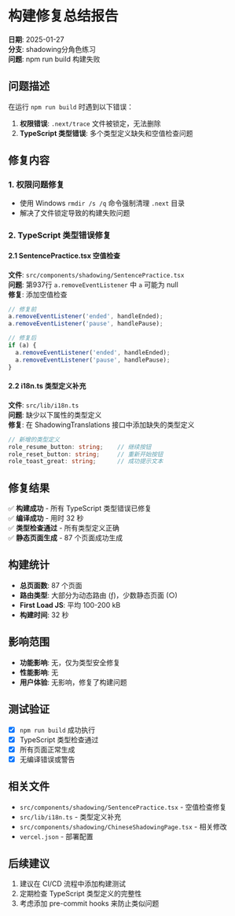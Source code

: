 # 构建修复总结报告

**日期**: 2025-01-27  
**分支**: shadowing分角色练习  
**问题**: npm run build 构建失败  

## 问题描述

在运行 `npm run build` 时遇到以下错误：

1. **权限错误**: `.next/trace` 文件被锁定，无法删除
2. **TypeScript 类型错误**: 多个类型定义缺失和空值检查问题

## 修复内容

### 1. 权限问题修复
- 使用 Windows `rmdir /s /q` 命令强制清理 `.next` 目录
- 解决了文件锁定导致的构建失败问题

### 2. TypeScript 类型错误修复

#### 2.1 SentencePractice.tsx 空值检查
**文件**: `src/components/shadowing/SentencePractice.tsx`  
**问题**: 第937行 `a.removeEventListener` 中 `a` 可能为 null  
**修复**: 添加空值检查

```typescript
// 修复前
a.removeEventListener('ended', handleEnded);
a.removeEventListener('pause', handlePause);

// 修复后
if (a) {
  a.removeEventListener('ended', handleEnded);
  a.removeEventListener('pause', handlePause);
}
```

#### 2.2 i18n.ts 类型定义补充
**文件**: `src/lib/i18n.ts`  
**问题**: 缺少以下属性的类型定义  
**修复**: 在 ShadowingTranslations 接口中添加缺失的类型定义

```typescript
// 新增的类型定义
role_resume_button: string;    // 继续按钮
role_reset_button: string;     // 重新开始按钮  
role_toast_great: string;      // 成功提示文本
```

## 修复结果

✅ **构建成功** - 所有 TypeScript 类型错误已修复  
✅ **编译成功** - 用时 32 秒  
✅ **类型检查通过** - 所有类型定义正确  
✅ **静态页面生成** - 87 个页面成功生成  

## 构建统计

- **总页面数**: 87 个页面
- **路由类型**: 大部分为动态路由 (ƒ)，少数静态页面 (○)
- **First Load JS**: 平均 100-200 kB
- **构建时间**: 32 秒

## 影响范围

- **功能影响**: 无，仅为类型安全修复
- **性能影响**: 无
- **用户体验**: 无影响，修复了构建问题

## 测试验证

- [x] `npm run build` 成功执行
- [x] TypeScript 类型检查通过
- [x] 所有页面正常生成
- [x] 无编译错误或警告

## 相关文件

- `src/components/shadowing/SentencePractice.tsx` - 空值检查修复
- `src/lib/i18n.ts` - 类型定义补充
- `src/components/shadowing/ChineseShadowingPage.tsx` - 相关修改
- `vercel.json` - 部署配置

## 后续建议

1. 建议在 CI/CD 流程中添加构建测试
2. 定期检查 TypeScript 类型定义的完整性
3. 考虑添加 pre-commit hooks 来防止类似问题
